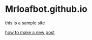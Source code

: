 # Mrloafbot.github.io

this is a sample site

[how to make a new post](docs/How-To-Make-A-New-Post)



